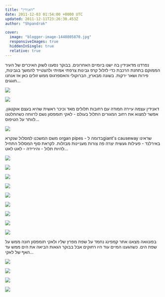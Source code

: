 ```yaml
---
title: "דאנידין"
date: 2011-12-03 01:54:00 +0000 UTC
updated: 2011-12-11T23:26:30.453Z
author: "Shpandrak"

cover:
  image: "blogger-image-1440805870.jpg"
  responsiveImages: true
  hiddenInSingle: true
  relative: true
---
```


נפרדנו מדאנידין בה ישנו ביומיים האחרונים. בבוקר נסענו לשוק האיכרים של העיר הממוקם בתחנת הרכבת כדי לזלול קרפ גבינות צרפתי אמיתי ולהצטייד להמשך בגבינות, פירות ושאר ירקות. בשונה מבארץ, הברוקולי והאספרגוס ממש זולים כאן אז אנחנו חוגגים...

![](blogger-image-662434020.jpg)

![](blogger-image-910881353.jpg)

דאנידין עצמה עיירה חמודה עם רחובות תלולים מאד וכיכר ראשית שהיא בעצם אוקטגון. אפשר למצוא את רחוב המגורים התלול בעולם - לאקי תומפסון נשם לרווחה כשהחלטנו לוותר על הטיפוס...

![](blogger-image--1830145721.jpg)

משם המשכנו למסלול שנקרא organ pipes - בדומה לgiant's causeway שראינו באירלנד - פעילות געשית יצרה פה צורות מעניינות מבזלות. לקראת סוף המסלול התחיל להיות תלול - והירידה - לאט לאט...

![](blogger-image--1525534387.jpg)

![](blogger-image-1026601136.jpg)

![](blogger-image--972457.jpg)

![](blogger-image--494133241.jpg)

![](blogger-image-1440805870.jpg)

![](blogger-image-1799426991.jpg)

![](blogger-image--1237712342.jpg)

![](blogger-image-290283067.jpg)

![](more1.jpg)

בפונוואה מצאנו אתר קמפינג נחמד על שפת מפרץ שליו ולאקי תומפסון חונה ממש על שפת הים. כשהגענו המיים עוד היו רחוקים אבל בבוקר הגאות הביאה את הים ממש עד האף של לאקי...

![](blogger-image--1457766948.jpg)

![](blogger-image--2027906118.jpg)

![](blogger-image-2040896018.jpg)

![](blogger-image--581339928.jpg)
